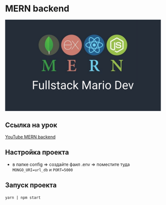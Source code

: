 # MERN backend

![GitHub Logo](./mern-youtube.png)

## Ссылка на урок

[YouTube MERN backend](https://youtu.be/aOpK-J98UH0)

## Настройка проекта

- в папке config => создайте фаил .env
  => поместите туда `MONGO_URI=url_db` и `PORT=5000`

## Запуск проекта

`yarn | npm start`

